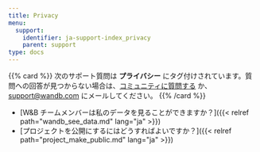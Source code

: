 ```yaml
---
title: Privacy
menu:
  support:
    identifier: ja-support-index_privacy
    parent: support
type: docs
---
```


{{% card %}}
次のサポート質問は <b>プライバシー</b> にタグ付けされています。質問への回答が見つからない場合は、[コミュニティに質問する](https://community.wandb.ai/) か、 [support@wandb.com](mailto:support@wandb.com) にメールしてください。
{{% /card %}}

- [W&B チームメンバーは私のデータを見ることができますか？]({{< relref path="wandb_see_data.md" lang="ja" >}})
- [プロジェクトを公開にするにはどうすればよいですか？]({{< relref path="project_make_public.md" lang="ja" >}})